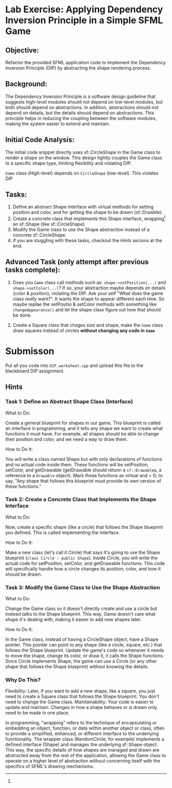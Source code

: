 # Lab Exercise: Applying Dependency Inversion Principle in a Simple SFML Game

## Objective:

Refactor the provided SFML application code to implement the Dependency Inversion Principle (DIP) by abstracting the shape rendering process.

## Background:

The Dependency Inversion Principle is a software design guideline that suggests high-level modules should not depend on low-level modules, but both should depend on abstractions. In addition, abstractions should not depend on details, but the details should depend on abstractions. This principle helps in reducing the coupling between the software modules, making the system easier to extend and maintain.

## Initial Code Analysis:

The initial code snippet directly uses sf::CircleShape in the Game class to render a shape on the window. This design tightly couples the Game class to a specific shape type, limiting flexibility and violating DIP. 

`Game` class (High-level) depends on `CircleShape` (low-level). This violates DIP

## Tasks:

1. Define an abstract Shape interface with virtual methods for setting position and color, and for getting the shape to be drawn (sf::Drawble).
2. Create a concrete class that implements this Shape interface, wrapping[^1] an sf::Shape (like sf::CircleShape).
3. Modify the Game class to use the Shape abstraction instead of a concrete sf::CircleShape.
5. if you are stuggling with these tasks, checkout the *Hints* secions at the end.

## Advanced Task (only attempt after previous tasks complete):

1. Does you `Game` class call methods such as: `shape->setPosition(...)` and ` shape->setColor(...)`? If so, your abstraction maybe depends on details (color & position), violating the DIP. Ask your self "What does the game class *really* want?". It wants the shape to appear different each time. So maybe replae the setPositio & setColor methods with something like `changeAppearance()` and let the shape class figure out how that should be done.

2. Create a Square class that chages size and shape, make the `Game` class draw squares instead of circles **without changing any code in `Game`** 

# Submisson

Put all you code into `DIP_worksheet.cpp` and upload this file to the blackboard DIP assignment.


## Hints

### Task 1: Define an Abstract Shape Class (Interface)

What to Do:

Create a general blueprint for shapes in our game. This blueprint is called an interface in programming, and it tells any shape we want to create what functions it must have. For example, all shapes should be able to change their position and color, and we need a way to draw them.

How to Do It:

You will write a class named Shape but with only declarations of functions and no actual code inside them. These functions will be setPosition, setColor, and getDrawable (getDrawable should retunn a `sf::Drawable&`,  a reference to a `Drawable` object).
Mark these functions as virtual and = 0; to say, "Any shape that follows this blueprint must provide its own version of these functions."

### Task 2: Create a Concrete Class that Implements the Shape Interface

What to Do:

Now, create a specific shape (like a circle) that follows the Shape blueprint you defined. This is called implementing the interface.

How to Do It:

Make a new class (let's call it Circle) that says it's going to use the Shape blueprint (`class Circle : public Shape`).
Inside Circle, you will write the actual code for setPosition, setColor, and getDrawable functions. This code will specifically handle how a circle changes its position, color, and how it should be drawn.

### Task 3: Modify the Game Class to Use the Shape Abstraction

What to Do:

Change the Game class so it doesn't directly create and use a circle but instead talks to the Shape blueprint. This way, Game doesn't care what shape it's dealing with, making it easier to add new shapes later.

How to Do It:

In the Game class, instead of having a CircleShape object, have a Shape pointer. This pointer can point to any shape (like a circle, square, etc.) that follows the Shape blueprint.
Update the game's code so whenever it needs to move the shape, change its color, or draw it, it calls the Shape functions. Since Circle implements Shape, the game can use a Circle (or any other shape that follows the Shape blueprint) without knowing the details.

### Why Do This?

Flexibility: Later, if you want to add a new shape, like a square, you just need to create a Square class that follows the Shape blueprint. You don't need to change the Game class.
Maintainability: Your code is easier to update and maintain. Changes in how a shape behaves or is drawn only need to be made in one place.

[^1]: 
In programming, "wrapping" refers to the technique of encapsulating or embedding an object, function, or data within another object or class, often to provide a simplified, enhanced, or different interface to the underlying functionality. The wrapper class (RandomCircle, for example) implements a defined interface (Shape) and manages the underlying sf::Shape object. This way, the specific details of how shapes are managed and drawn are abstracted away from the rest of the application, allowing the Game class to operate on a higher level of abstraction without concerning itself with the specifics of SFML's drawing mechanisms.
